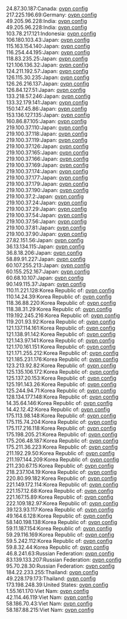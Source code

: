 24.87.30.187:Canada: [ovpn config](vpn/24_87_30_187.ovpn)  
217.225.196.69:Germany: [ovpn config](vpn/217_225_196_69.ovpn)  
49.205.96.228:India: [ovpn config](vpn/49_205_96_228.ovpn)  
49.205.96.228:India: [ovpn config](vpn/49_205_96_228.ovpn)  
103.78.217.121:Indonesia: [ovpn config](vpn/103_78_217_121.ovpn)  
106.180.103.43:Japan: [ovpn config](vpn/106_180_103_43.ovpn)  
115.163.154.140:Japan: [ovpn config](vpn/115_163_154_140.ovpn)  
116.254.44.195:Japan: [ovpn config](vpn/116_254_44_195.ovpn)  
118.83.235.25:Japan: [ovpn config](vpn/118_83_235_25.ovpn)  
121.106.136.32:Japan: [ovpn config](vpn/121_106_136_32.ovpn)  
124.211.192.57:Japan: [ovpn config](vpn/124_211_192_57.ovpn)  
126.115.30.235:Japan: [ovpn config](vpn/126_115_30_235.ovpn)  
126.26.216.137:Japan: [ovpn config](vpn/126_26_216_137.ovpn)  
126.84.127.51:Japan: [ovpn config](vpn/126_84_127_51.ovpn)  
133.218.57.246:Japan: [ovpn config](vpn/133_218_57_246.ovpn)  
133.32.179.141:Japan: [ovpn config](vpn/133_32_179_141.ovpn)  
150.147.45.86:Japan: [ovpn config](vpn/150_147_45_86.ovpn)  
153.136.127.135:Japan: [ovpn config](vpn/153_136_127_135.ovpn)  
160.86.87.105:Japan: [ovpn config](vpn/160_86_87_105.ovpn)  
219.100.37.110:Japan: [ovpn config](vpn/219_100_37_110.ovpn)  
219.100.37.118:Japan: [ovpn config](vpn/219_100_37_118.ovpn)  
219.100.37.119:Japan: [ovpn config](vpn/219_100_37_119.ovpn)  
219.100.37.126:Japan: [ovpn config](vpn/219_100_37_126.ovpn)  
219.100.37.165:Japan: [ovpn config](vpn/219_100_37_165.ovpn)  
219.100.37.166:Japan: [ovpn config](vpn/219_100_37_166.ovpn)  
219.100.37.169:Japan: [ovpn config](vpn/219_100_37_169.ovpn)  
219.100.37.174:Japan: [ovpn config](vpn/219_100_37_174.ovpn)  
219.100.37.177:Japan: [ovpn config](vpn/219_100_37_177.ovpn)  
219.100.37.179:Japan: [ovpn config](vpn/219_100_37_179.ovpn)  
219.100.37.190:Japan: [ovpn config](vpn/219_100_37_190.ovpn)  
219.100.37.2:Japan: [ovpn config](vpn/219_100_37_2.ovpn)  
219.100.37.24:Japan: [ovpn config](vpn/219_100_37_24.ovpn)  
219.100.37.29:Japan: [ovpn config](vpn/219_100_37_29.ovpn)  
219.100.37.54:Japan: [ovpn config](vpn/219_100_37_54.ovpn)  
219.100.37.56:Japan: [ovpn config](vpn/219_100_37_56.ovpn)  
219.100.37.81:Japan: [ovpn config](vpn/219_100_37_81.ovpn)  
219.100.37.90:Japan: [ovpn config](vpn/219_100_37_90.ovpn)  
27.82.151.56:Japan: [ovpn config](vpn/27_82_151_56.ovpn)  
36.13.134.115:Japan: [ovpn config](vpn/36_13_134_115.ovpn)  
36.8.18.206:Japan: [ovpn config](vpn/36_8_18_206.ovpn)  
58.89.91.227:Japan: [ovpn config](vpn/58_89_91_227.ovpn)  
60.107.255.213:Japan: [ovpn config](vpn/60_107_255_213.ovpn)  
60.155.252.167:Japan: [ovpn config](vpn/60_155_252_167.ovpn)  
60.68.10.107:Japan: [ovpn config](vpn/60_68_10_107.ovpn)  
90.149.115.37:Japan: [ovpn config](vpn/90_149_115_37.ovpn)  
110.11.221.128:Korea Republic of: [ovpn config](vpn/110_11_221_128.ovpn)  
110.14.24.39:Korea Republic of: [ovpn config](vpn/110_14_24_39.ovpn)  
118.36.88.220:Korea Republic of: [ovpn config](vpn/118_36_88_220.ovpn)  
118.38.31.29:Korea Republic of: [ovpn config](vpn/118_38_31_29.ovpn)  
119.192.245.216:Korea Republic of: [ovpn config](vpn/119_192_245_216.ovpn)  
119.201.93.92:Korea Republic of: [ovpn config](vpn/119_201_93_92.ovpn)  
121.137.114.161:Korea Republic of: [ovpn config](vpn/121_137_114_161.ovpn)  
121.138.91.142:Korea Republic of: [ovpn config](vpn/121_138_91_142.ovpn)  
121.143.97.141:Korea Republic of: [ovpn config](vpn/121_143_97_141.ovpn)  
121.170.161.151:Korea Republic of: [ovpn config](vpn/121_170_161_151.ovpn)  
121.171.255.212:Korea Republic of: [ovpn config](vpn/121_171_255_212.ovpn)  
121.185.231.176:Korea Republic of: [ovpn config](vpn/121_185_231_176.ovpn)  
123.213.92.82:Korea Republic of: [ovpn config](vpn/123_213_92_82.ovpn)  
125.135.106.172:Korea Republic of: [ovpn config](vpn/125_135_106_172.ovpn)  
125.137.20.153:Korea Republic of: [ovpn config](vpn/125_137_20_153.ovpn)  
125.191.143.26:Korea Republic of: [ovpn config](vpn/125_191_143_26.ovpn)  
125.244.94.71:Korea Republic of: [ovpn config](vpn/125_244_94_71.ovpn)  
128.134.177.148:Korea Republic of: [ovpn config](vpn/128_134_177_148.ovpn)  
14.35.64.146:Korea Republic of: [ovpn config](vpn/14_35_64_146.ovpn)  
14.42.12.42:Korea Republic of: [ovpn config](vpn/14_42_12_42.ovpn)  
175.113.98.148:Korea Republic of: [ovpn config](vpn/175_113_98_148.ovpn)  
175.115.74.204:Korea Republic of: [ovpn config](vpn/175_115_74_204.ovpn)  
175.117.216.118:Korea Republic of: [ovpn config](vpn/175_117_216_118.ovpn)  
175.198.205.21:Korea Republic of: [ovpn config](vpn/175_198_205_21.ovpn)  
175.206.48.187:Korea Republic of: [ovpn config](vpn/175_206_48_187.ovpn)  
175.211.36.223:Korea Republic of: [ovpn config](vpn/175_211_36_223.ovpn)  
211.192.29.50:Korea Republic of: [ovpn config](vpn/211_192_29_50.ovpn)  
211.197.144.209:Korea Republic of: [ovpn config](vpn/211_197_144_209.ovpn)  
211.230.67.15:Korea Republic of: [ovpn config](vpn/211_230_67_15.ovpn)  
218.237.104.19:Korea Republic of: [ovpn config](vpn/218_237_104_19.ovpn)  
220.80.99.182:Korea Republic of: [ovpn config](vpn/220_80_99_182.ovpn)  
221.149.172.114:Korea Republic of: [ovpn config](vpn/221_149_172_114.ovpn)  
221.157.12.68:Korea Republic of: [ovpn config](vpn/221_157_12_68.ovpn)  
221.167.15.89:Korea Republic of: [ovpn config](vpn/221_167_15_89.ovpn)  
222.109.182.97:Korea Republic of: [ovpn config](vpn/222_109_182_97.ovpn)  
39.123.93.117:Korea Republic of: [ovpn config](vpn/39_123_93_117.ovpn)  
49.164.6.128:Korea Republic of: [ovpn config](vpn/49_164_6_128.ovpn)  
58.140.198.138:Korea Republic of: [ovpn config](vpn/58_140_198_138.ovpn)  
59.11.187.154:Korea Republic of: [ovpn config](vpn/59_11_187_154.ovpn)  
59.29.116.169:Korea Republic of: [ovpn config](vpn/59_29_116_169.ovpn)  
59.5.242.112:Korea Republic of: [ovpn config](vpn/59_5_242_112.ovpn)  
59.8.32.44:Korea Republic of: [ovpn config](vpn/59_8_32_44.ovpn)  
46.8.241.63:Russian Federation: [ovpn config](vpn/46_8_241_63.ovpn)  
83.139.133.207:Russian Federation: [ovpn config](vpn/83_139_133_207.ovpn)  
95.70.28.30:Russian Federation: [ovpn config](vpn/95_70_28_30.ovpn)  
184.22.233.255:Thailand: [ovpn config](vpn/184_22_233_255.ovpn)  
49.228.179.173:Thailand: [ovpn config](vpn/49_228_179_173.ovpn)  
173.198.248.39:United States: [ovpn config](vpn/173_198_248_39.ovpn)  
1.55.161.170:Viet Nam: [ovpn config](vpn/1_55_161_170.ovpn)  
42.114.46.119:Viet Nam: [ovpn config](vpn/42_114_46_119.ovpn)  
58.186.70.43:Viet Nam: [ovpn config](vpn/58_186_70_43.ovpn)  
58.187.88.215:Viet Nam: [ovpn config](vpn/58_187_88_215.ovpn)  
